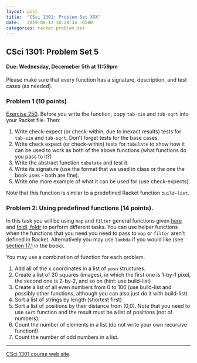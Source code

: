 ```yaml
---
layout: post
title:  "CSci 1301: Problem Set XXX"
date:   2019-08-13 10:28:34 -0500
categories: racket problem_set
---
```


CSci 1301: Problem Set 5
------------------------

#### Due: Wednesday, Decemeber 5th at 11:59pm

Please make sure that every function has a signature, description, and
test cases (as needed).

### Problem 1 (10 points)

[Exercise
250](https://htdp.org/2018-01-06/Book/part_three.html#%28counter._%28exercise._ex~3aabs-tabulate%29%29).
Before you write the function, copy `tab-sin` and `tab-sqrt` into your
Racket file. Then:

1.  Write check-expect (or check-within, due to inexact results) tests
    for `tab-sin` and `tab-sqrt`. Don\'t forget tests for the base
    cases.
2.  Write check expect (or check-within) tests for `tabulate` to show
    how it can be used to work as both of the above functions (what
    functions do you pass to it?)
3.  Write the abstract function `tabulate` and test it.
4.  Write its signature (use the format that we used in class or the one
    the book uses - both are fine).
5.  Write one more example of what it can be used for (use
    check-expects).

Note that this function is similar to a predefined Racket function
`build-list`.

### Problem 2: Using predefined functions (14 points).

In this task you will be using `map` and `filter` general functions
given
[here](https://htdp.org/2018-01-06/Book/part_three.html#%28part._ch~3a3use%29)
and [foldl,
foldr](https://htdp.org/2018-01-06/Book/part_three.html#%28counter._%28figure._fig~3aisl-ho-list2%29%29)
to perform different tasks. You can use helper functions when the
functions that you need you need to pass to `map` or `filter` aren\'t
defined in Racket. Alternatively you may use `lambda` if you would like
(see [section
17.1](https://htdp.org/2018-01-06/Book/part_three.html#%28part._sec~3aint-lambda%29)
in the book).

You may use a combination of function for each problem.

1.  Add all of the x coordinates in a list of `posn` structures.
2.  Create a list of 20 squares (images), in which the first one is
    1-by-1 pixel, the second one is 2-by-2, and so on (hint: use
    build-list)
3.  Create a list of all even numbers from 0 to 100 (use build-list and
    possibly other functions, although you can also just do it with
    build-list)
4.  Sort a list of strings by length (shortest first)
5.  Sort a list of positions by their distance from (0,0). Note that you
    need to use `sort` function and the result must be a list of
    positions (not of numbers).
6.  Count the number of elements in a list (do not write your own
    recursive function!)
7.  Count the number of odd numbers in a list.

------------------------------------------------------------------------

[CSci 1301 course web site](../index.html).
